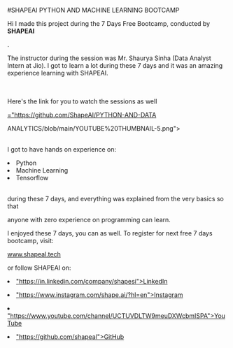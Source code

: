 #SHAPEAI PYTHON AND MACHINE LEARNING BOOTCAMP

 Hi I made this project during the 7 Days Free Bootcamp, conducted by <b> SHAPEAI

 </b>.

The instructor during the session was Mr. Shaurya Sinha (Data Analyst Intern at Jio). I got to learn a lot during these 7 days and it was an amazing experience learning with SHAPEAI.

<br><br>Here's the link for you to watch the sessions as well<br>

<a href="https://www.youtube.com/playlist?list=PL7zl8TDRnbulNEA-59W7wWgCWE8LEOD6h"> <img src>="https://github.com/ShapeAI/PYTHON-AND-DATA

ANALYTICS/blob/main/YOUTUBE%20THUMBNAIL-5.png"> </a>

<br>I got to have hands on experience on:

<li>Python

<li>Machine Learning

<li>Tensorflow

<br>during these 7 days, and everything was explained from the very basics so that

anyone with zero experience on programming can learn.

I enjoyed these 7 days, you can as well. To register for next free 7 days bootcamp, visit:

<a href="https://www.shapeal.tech"> www.shapeal.tech</a>

or follow SHAPEAI on:

<li><a href= 

"https://in.linkedin.com/company/shapesi">LinkedIn</a>

<li><a href=

"https://www.instagram.com/shape.ai/?hl=en">Instagram</a>

<li><a href=

"https://www.youtube.com/channel/UCTUVDLTW9meuDXWcbmISPA">YouTube</a>

<li><a href=

"https://github.com/shapeal">GitHub</a>
